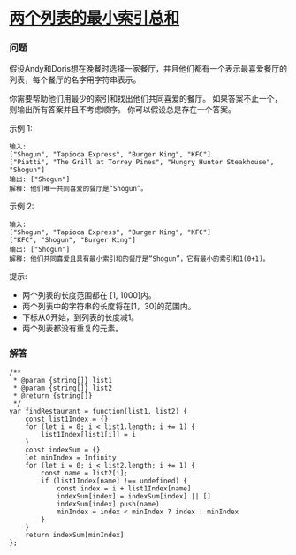 # [两个列表的最小索引总和](https://leetcode-cn.com/problems/minimum-index-sum-of-two-lists)

### 问题

假设Andy和Doris想在晚餐时选择一家餐厅，并且他们都有一个表示最喜爱餐厅的列表，每个餐厅的名字用字符串表示。

你需要帮助他们用最少的索引和找出他们共同喜爱的餐厅。 如果答案不止一个，则输出所有答案并且不考虑顺序。 你可以假设总是存在一个答案。

示例 1:

```
输入:
["Shogun", "Tapioca Express", "Burger King", "KFC"]
["Piatti", "The Grill at Torrey Pines", "Hungry Hunter Steakhouse", "Shogun"]
输出: ["Shogun"]
解释: 他们唯一共同喜爱的餐厅是“Shogun”。
```
示例 2:

```
输入:
["Shogun", "Tapioca Express", "Burger King", "KFC"]
["KFC", "Shogun", "Burger King"]
输出: ["Shogun"]
解释: 他们共同喜爱且具有最小索引和的餐厅是“Shogun”，它有最小的索引和1(0+1)。
```
提示:

* 两个列表的长度范围都在 [1, 1000]内。
* 两个列表中的字符串的长度将在[1，30]的范围内。
* 下标从0开始，到列表的长度减1。
* 两个列表都没有重复的元素。

### 解答

```
/**
 * @param {string[]} list1
 * @param {string[]} list2
 * @return {string[]}
 */
var findRestaurant = function(list1, list2) {
    const list1Index = {}
    for (let i = 0; i < list1.length; i += 1) {
        list1Index[list1[i]] = i
    }
    const indexSum = {}
    let minIndex = Infinity
    for (let i = 0; i < list2.length; i += 1) {
        const name = list2[i];
        if (list1Index[name] !== undefined) {
            const index = i + list1Index[name]
            indexSum[index] = indexSum[index] || []
            indexSum[index].push(name)
            minIndex = index < minIndex ? index : minIndex
        }
    }
    return indexSum[minIndex]
};
```